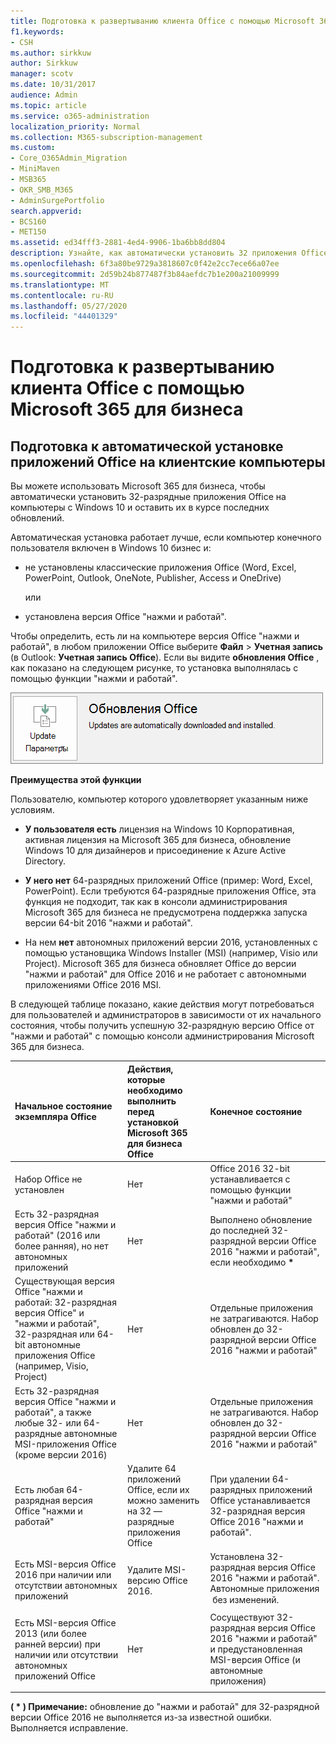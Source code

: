 ```yaml
---
title: Подготовка к развертыванию клиента Office с помощью Microsoft 365 для бизнеса
f1.keywords:
- CSH
ms.author: sirkkuw
author: Sirkkuw
manager: scotv
ms.date: 10/31/2017
audience: Admin
ms.topic: article
ms.service: o365-administration
localization_priority: Normal
ms.collection: M365-subscription-management
ms.custom:
- Core_O365Admin_Migration
- MiniMaven
- MSB365
- OKR_SMB_M365
- AdminSurgePortfolio
search.appverid:
- BCS160
- MET150
ms.assetid: ed34fff3-2881-4ed4-9906-1ba6bb8dd804
description: Узнайте, как автоматически установить 32 приложения Office на компьютеры с Windows 10 и оставить их обновленными.
ms.openlocfilehash: 6f3a80be9729a3818607c0f42e2cc7ece66a07ee
ms.sourcegitcommit: 2d59b24b877487f3b84aefdc7b1e200a21009999
ms.translationtype: MT
ms.contentlocale: ru-RU
ms.lasthandoff: 05/27/2020
ms.locfileid: "44401329"
---
```

# <a name="prepare-for-office-client-deployment-by-microsoft-365-for-business"></a>Подготовка к развертыванию клиента Office с помощью Microsoft 365 для бизнеса

## <a name="prepare-to-automatically-install-office-apps-to-client-computers"></a>Подготовка к автоматической установке приложений Office на клиентские компьютеры

Вы можете использовать Microsoft 365 для бизнеса, чтобы автоматически установить 32-разрядные приложения Office на компьютеры с Windows 10 и оставить их в курсе последних обновлений.
  
Автоматическая установка работает лучше, если компьютер конечного пользователя включен в Windows 10 бизнес и:
  
- не установлены классические приложения Office (Word, Excel, PowerPoint, Outlook, OneNote, Publisher, Access и OneDrive)
    
    или
    
- установлена версия Office "нажми и работай".
    
Чтобы определить, есть ли на компьютере версия Office "нажми и работай", в любом приложении Office выберите **Файл** \> **Учетная запись** (в Outlook: **Учетная запись Office**). Если вы видите **обновления Office** , как показано на следующем рисунке, то установка выполнялась с помощью функции "нажми и работай". 
  
![Screenshot of Office updates in Office app Account](../media/e3439380-fa43-4ed6-ae5d-64851c297df5.png)
  
 **Преимущества этой функции**
  
Пользователю, компьютер которого удовлетворяет указанным ниже условиям.
  
- **У пользователя есть** лицензия на Windows 10 Корпоративная, активная лицензия на Microsoft 365 для бизнеса, обновление Windows 10 для дизайнеров и присоединение к Azure Active Directory. 
    
- **У него нет** 64-разрядных приложений Office (пример: Word, Excel, PowerPoint). Если требуются 64-разрядные приложения Office, эта функция не подходит, так как в консоли администрирования Microsoft 365 для бизнеса не предусмотрена поддержка запуска версии 64-bit 2016 "нажми и работай". 
    
- На нем **нет** автономных приложений версии 2016, установленных с помощью установщика Windows Installer (MSI) (например, Visio или Project). Microsoft 365 для бизнеса обновляет Office до версии "нажми и работай" для Office 2016 и не работает с автономными приложениями Office 2016 MSI. 
    
В следующей таблице показано, какие действия могут потребоваться для пользователей и администраторов в зависимости от их начального состояния, чтобы получить успешную 32-разрядную версию Office от "нажми и работай" с помощью консоли администрирования Microsoft 365 для бизнеса.
  
|**Начальное состояние экземпляра Office**|**Действия, которые необходимо выполнить перед установкой Microsoft 365 для бизнеса Office**|**Конечное состояние**|
|:-----|:-----|:-----|
|Набор Office не установлен  <br/> |Нет  <br/> |Office 2016 32-bit устанавливается с помощью функции "нажми и работай"  <br/> |
|Есть 32-разрядная версия Office "нажми и работай" (2016 или более ранняя), но нет автономных приложений  <br/> |Нет  <br/> |Выполнено обновление до последней 32-разрядной версии Office 2016 "нажми и работай", если необходимо **\*** <br/> |
|Существующая версия Office "нажми и работай: 32-разрядная версия Office" и "нажми и работай", 32-разрядная или 64-bit автономные приложения Office (например, Visio, Project)  <br/> |Нет  <br/> |Отдельные приложения не затрагиваются. Набор обновлен до 32-разрядной версии Office 2016 "нажми и работай"  <br/> |
|Есть 32-разрядная версия Office "нажми и работай", а также любые 32- или 64-разрядные автономные MSI-приложения Office (кроме версии 2016)  <br/> |Нет  <br/> |Отдельные приложения не затрагиваются. Набор обновлен до 32-разрядной версии Office 2016 "нажми и работай"  <br/> ||||
|Есть любая 64-разрядная версия Office "нажми и работай"  <br/> |Удалите 64 приложений Office, если их можно заменить на 32 — разрядные приложения Office  <br/> |При удалении 64-разрядных приложений Office устанавливается 32-разрядная версия Office 2016 "нажми и работай".  <br/> |
|Есть MSI-версия Office 2016 при наличии или отсутствии автономных приложений  <br/> |Удалите MSI-версию Office 2016.  <br/> |Установлена 32-разрядная версия Office 2016 "нажми и работай". Автономные приложения  без изменений.  <br/> |
|Есть MSI-версия Office 2013 (или более ранней версии) при наличии или отсутствии автономных приложений Office  <br/> |Нет  <br/> |Сосуществуют 32-разрядная версия Office 2016 "нажми и работай" и предустановленная MSI-версия Office (и автономные приложения)  <br/> |
||||
   
 **( \* ) Примечание:** обновление до "нажми и работай" для 32-разрядной версии Office 2016 не выполняется из-за известной ошибки. Выполняется исправление. 
  
